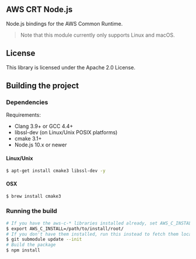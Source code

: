 ## AWS CRT Node.js

Node.js bindings for the AWS Common Runtime.

> Note that this module currently only supports Linux and macOS.

## License

This library is licensed under the Apache 2.0 License.

## Building the project

### Dependencies

Requirements:
* Clang 3.9+ or GCC 4.4+
* libssl-dev (on Linux/Unix POSIX platforms)
* cmake 3.1+
* Node.js 10.x or newer

#### Linux/Unix
```bash
$ apt-get install cmake3 libssl-dev -y
```

#### OSX
```bash
$ brew install cmake3
```

### Running the build

```bash
# If you have the aws-c-* libraries installed already, set AWS_C_INSTALL to the install prefix
$ export AWS_C_INSTALL=/path/to/install/root/
# If you don't have them installed, run this instead to fetch them locally
$ git submodule update --init
# Build the package
$ npm install
```
